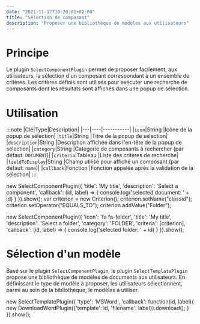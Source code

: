 ```yaml
---
date: "2021-11-17T10:20:01+02:00"
title: "Sélection de composant"
description: "Proposer une bibliothèque de modèles aux utilisateurs"
---
```


# Principe

Le plugin `SelectComponentPlugin` permet de proposer facilement, aux utilisateurs, la sélection d'un composant correspondant à un ensemble de critères.
Les critères définis sont utilisés pour exécuter une recherche de composants dont les résultats sont affichés dans une popup de sélection.


# Utilisation

:::note
|Clé|Type|Description|
|---|----|-----------|
|`icon`|String |Icône de la popup de sélection|
|`title`|String |Titre de la popup de sélection|
|`description`|String |Description affichée dans l'en-tête de la popup de sélection|
|`category`|String |Catégorie de composants à rechercher (par défaut: `DOCUMENT`)|
|`criteria`|Tableau |Liste des critères de recherche|
|`fieldToDisplay`|String |Champ utilisé pour affiché un composant (par défaut: `name`)|
|`callback`|Fonction |Fonction appelée après la validation de la sélection|
:::



new SelectComponentPlugin({
  'title': 'My title',
  'description': 'Select a component',
  'callback': (id, label) => { console.log('selected document: ' + id) }
}).show();
var criterion = new Criterion();
criterion.setName("classid");
criterion.setOperator("EQUALS_TO");
criterion.addValue("Folder");

new SelectComponentPlugin({
  'icon': 'fa fa-folder',
  'title': 'My title',
  'description': 'Select a folder',
  'category': 'FOLDER',
  'criteria': [criterion],
  'callback': (id, label) => { console.log('selected folder: ' + id) }
}).show();


# Sélection d'un modèle

Basé sur le plugin `SelectComponentPlugin`, le plugin `SelectTemplatePlugin` propose une bibliothèque de modèles de documents aux utilisateurs.
En définissant le type de modèle à proposer, les utilisateurs sélectionnent, parmi au sein de la bibliothèque, le modèles à utiliser.

new SelectTemplatePlugin({
  'type': 'MSWord',
  'callback': function(id, label){
    new DownloadWordPlugin({'template': id, 'filename': label}).download();
  }
}).show();
